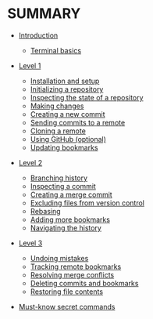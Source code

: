 # SUMMARY

- [Introduction](./introduction-ja.md)
  - [Terminal basics](./terminal_basics.md)

- [Level 1](./level_1-ja.md)

  - [Installation and setup](./install-ja.md)
  - [Initializing a repository](./initialize-ja.md)
  - [Inspecting the state of a repository](./log-ja.md)
  - [Making changes](./make_changes-ja.md)
  - [Creating a new commit](./commit-ja.md)
  - [Sending commits to a remote](./remote-ja.md)
  - [Cloning a remote](./clone-ja.md)
  - [Using GitHub (optional)](./github-ja.md)
  - [Updating bookmarks](./update_bookmark-ja.md)

- [Level 2](./level_2.md)

  - [Branching history](./branch-ja.md)
  - [Inspecting a commit](./show-ja.md)
  - [Creating a merge commit](./merge-ja.md)
  - [Excluding files from version control](./ignore-ja.md)
  - [Rebasing](./rebase-ja.md)
  - [Adding more bookmarks](./more_bookmarks-ja.md)
  - [Navigating the history](./navigate-ja.md)

- [Level 3](./level_3-ja.md)

  - [Undoing mistakes](./undo-ja.md)
  - [Tracking remote bookmarks](./track-ja.md)
  - [Resolving merge conflicts](./conflict-ja.md)
  - [Deleting commits and bookmarks](./abandon-ja.md)
  - [Restoring file contents](./restore-ja.md)

- [Must-know secret commands](./to_be_continued.md)

<!-- - [History rewriting]() -->

<!-- - [edit & squash]() -->
<!-- - [describe]() -->
<!-- - [advanced rebase]() -->
<!-- - [restore from anywhere]() -->
<!-- - [Cascading conflicts while rebasing]() -->

<!-- - [Mastery]() -->
<!-- everything else a Jujutsu expert should know -->

<!-- - [absorb]() -->
<!-- - [megamerge]() -->
<!-- - [configuration (aliases (tug))]() -->
<!-- - [revsets]() -->
<!-- - [templates (extract infos for scripts)]() -->
<!-- - [VCS theory: what even is a commit]() -->

<!-- - [Situational topics]() -->

<!-- - [tags]() -->
<!-- - [submodules]() -->
<!-- - [workspaces]() -->
<!-- - [sparse]() -->
<!-- - [jj fix]() -->
<!-- - [evolog]() -->
<!-- - [jj revert]() -->
<!-- - [git bisect]() -->
